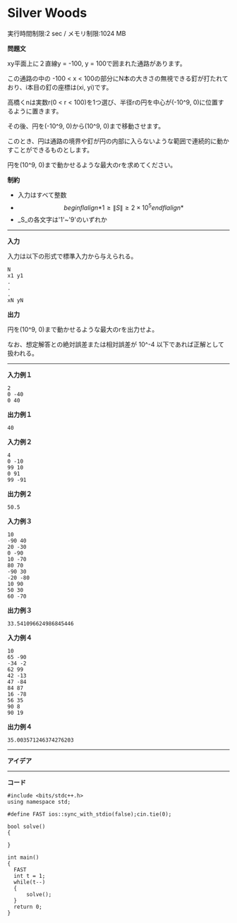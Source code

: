 # Silver Woods #
実行時間制限:2 sec / メモリ制限:1024 MB

**問題文**

xy平面上に２直線y = -100, y = 100で囲まれた通路があります。

この通路の中の -100 < x < 100の部分にN本の大きさの無視できる釘が打たれており、i本目の釘の座標は(xi, yi)です。

高橋くnは実数r(0 < r < 100)を1つ選び、半径rの円を中心が(-10^9, 0)に位置するように置きます。

その後、円を(-10^9, 0)から(10^9, 0)まで移動させます。

このとき、円は通路の境界や釘が円の内部に入らないような範囲で連続的に動かすことができるものとします。

円を(10^9, 0)まで動かせるような最大のrを求めてください。

**制約**
+ 入力はすべて整数
+ $$ 
begin{flalign*}
1\ge\left\|S\right\|\ge2\times10^5
end{flalign*}
$$
+ _S_の各文字は'1'~'9'のいずれか

___
**入力**

入力は以下の形式で標準入力から与えられる。

```
N
x1 y1
.
.
.
xN yN
```

**出力**

円を(10^9, 0)まで動かせるような最大のrを出力せよ。

なお、想定解答との絶対誤差または相対誤差が 10^-4 以下であれば正解として扱われる。

___
**入力例１**

```
2
0 -40
0 40
```

**出力例１**

```
40
```

**入力例２**

```
4
0 -10
99 10
0 91
99 -91
```

**出力例２**

```
50.5
```

**入力例３**

```
10
-90 40
20 -30
0 -90
10 -70
80 70
-90 30
-20 -80
10 90
50 30
60 -70
```

**出力例３**

```
33.541096624986845446
```
**入力例４**

```
10
65 -90
-34 -2
62 99
42 -13
47 -84
84 87
16 -78
56 35
90 8
90 19
```

**出力例４**

```
35.003571246374276203
```
____

**アイデア**




____
**コード**

```
#include <bits/stdc++.h>
using namespace std;

#define FAST ios::sync_with_stdio(false);cin.tie(0);

bool solve()
{
  
}

int main()
{
  FAST
  int t = 1;
  while(t--)
  {
      solve();
  }
  return 0;
}
```
